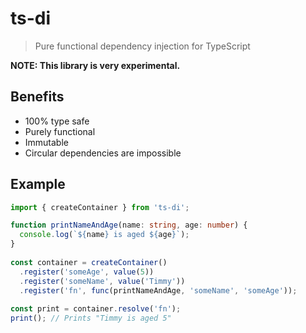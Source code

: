 # ts-di

> Pure functional dependency injection for TypeScript

**NOTE: This library is very experimental.**

## Benefits

- 100% type safe
- Purely functional
- Immutable
- Circular dependencies are impossible

## Example

```ts
import { createContainer } from 'ts-di';

function printNameAndAge(name: string, age: number) {
  console.log(`${name} is aged ${age}`);
}
​
const container = createContainer()
  .register('someAge', value(5))
  .register('someName', value('Timmy'))
  .register('fn', func(printNameAndAge, 'someName', 'someAge'));
​
const print = container.resolve('fn');
print(); // Prints "Timmy is aged 5"
```
